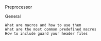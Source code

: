 Preprocessor



General

    What are macros and how to use them
    What are the most common predefined macros
    How to include guard your header files

